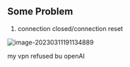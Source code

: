 ## Some Problem 



1. connection closed/connection reset

![image-20230311191134889](https://tern-1257001564.cos.ap-guangzhou.myqcloud.com/markdown_pic/image-20230311191134889.png)

my vpn refused bu openAI

